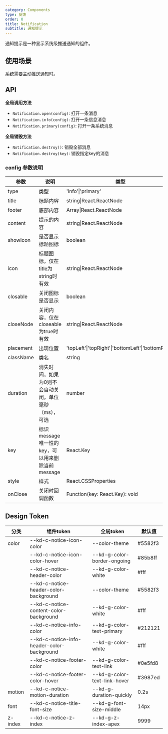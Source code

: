 ```yaml
---
category: Components
type: 反馈
order: 0
title: Notification
subtitle: 通知提示
---
```


通知提示是一种显示系统级推送通知的组件。

## 使用场景

系统需要主动推送通知时。

## API
**全局调用方法**
- `Notification.open(config)`: 打开一条消息
- `Notification.info(config)`: 打开一条信息消息
- `Notification.primary(config)`: 打开一条系统消息

**全局销毁方法**
- `Notification.destroy()`: 销毁全部消息
- `Notification.destroy(key)`: 销毁指定key的消息

### config 参数说明

| 参数 | 说明 | 类型 | 默认值 | 版本 |
| --- | --- | --- | --- | --- |
| type | 类型 | 'info'\|'primary' | 'primary' | 1.0.0 |
| title | 标题内容 | string\|React.ReactNode | - | 1.0.0 |
| footer | 底部内容 | Array\|React.ReactNode | - | 1.0.0 |
| content | 提示的内容 | string\|React.ReactNode | - | 1.0.0 |
| showIcon | 是否显示标题图标 | boolean | false | 1.0.0 |
| icon | 标题图标，仅在title为string时有效 | string\|React.ReactNode | - | 1.0.0 |
| closable | 关闭图标是否显示 | boolean | true | 1.0.0 |
| closeNode | 关闭内容，仅在closeable为true时有效 | string\|React.ReactNode | - | 1.0.0 |
| placement | 出现位置 | 'topLeft'\|'topRight'\|'bottomLeft'\|'bottomRight' | 'bottomRight' | 1.0.0 |
| className | 类名 | string | - | 1.0.0 |
| duration | 消失时间，如果为0则不会自动关闭，单位毫秒（ms），可选 | number | 0 | 1.0.0 |
| key | 标识message唯一性的key，可以用来删除当前message | React.Key | - | 1.0.0 |
| style | 样式 | React.CSSProperties | - | 1.0.0 |
| onClose | 关闭时回调函数 | Function(key: React.Key): void | - | 1.0.0 |


## Design Token

| 分类 | 组件token | 全局token | 默认值 |
| --- | --- | --- | --- |
| color | --kd-c-notice-icon-color | --color-theme | #5582f3 |
|  | --kd-c-notice-icon-color-hover | --kd-g-color-border-ongoing | #85b8ff |
|  | --kd-c-notice-header-color| --kd-g-color-white | #fff |
|  | --kd-c-notice-header-color-background | --color-theme | #5582f3 |
|  | --kd-c-notice-content-color-background | --kd-g-color-white | #fff |
|  | --kd-c-notice-info-color | --kd-g-color-text-primary | #212121 |
|  | --kd-c-notice-info-header-color-background | --kd-g-color-white | #fff |
|  | --kd-c-notice-footer-color | --kd-g-color-text-link | #0e5fd8 |
|  | --kd-c-notice-footer-color-hover| --kd-g-color-text-link-hover | #3987ed |
| motion | --kd-c-notice-motion-duration | --kd-g-duration-quickly | 0.2s |
| font | --kd-c-notice-title-font-size | --kd-g-font-size-middle | 14px |
| z-index | --kd-c-notice-z-index | --kd-g-z-index-apex | 9999 |
